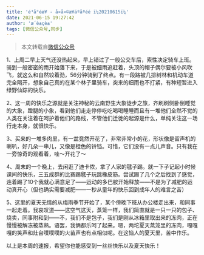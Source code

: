 ```yaml
---
title: 'é³å°éæ¥ - å¤å¤©æ¥äºåªéé ï¼20210615ï¼'
date: 2021-06-15 19:27:42
author: 'æ´è±çè±'
tags: [微信公众号,同步]
---
```


> 本文转载自[微信公众号](http://mp.weixin.qq.com/s?__biz=MzU2NTQ2MzA4OQ==&mid=100000659&idx=1&sn=5d82a7003623a42657e33a656891ea4b&chksm=7cba12cd4bcd9bdbd7db58f5655c15e6d40591601fa014199784fc6f4dae7a527b48cc993151#rd)
![]()

1、上周二早上天气还没热起来，早上错过了一般公交车后，索性决定骑车上班。骑到一般密密的雨开始落下来，于是被细雨追赶着，头顶的帽子偶尔要被小风吹飞，就这么和自然较着劲，56分钟骑到了终点。有一段路被几排树林和机动车道完全隔开，想象自己真的在某个林子里骑车，突来的细雨也不打紧，有种短暂进入绿野仙踪的快乐。

2、这一周的快乐之源就是关注神秘的云南野生大象徒步之旅，齐刷刷侧卧倒睡觉的大象，蹬腿的小象，看到他们走走停停吃吃喝喝睡睡而且有一堆他们全然不觉的人类在关注着在呵护着他们的路线，不管他们迁徙的起源是什么，单纯关注这一场行走本身，就很快乐。

3、买来的一堆多肉里，有一盆竟然开花了，非常非常小的花，形状像是留声机的喇叭，好几朵一串儿，又像是橙色的铃铛。可惜，它们没有一点儿声音。只有我在一旁惊奇的观看着，哇～开花了～

4、周末的一个晚上，去闲逛了迪卡侬，拿了人家的毽子踢。就一下子记起小时候课间的快乐，三五成群的比赛踢毽子玩跳橡皮筋。尝试踢了几个之后找到了感觉，连着踢了10个我就心满意足了——运动的多巴胺开始释放——不是为了减肥的运动真开心（但也确实需要减肥——一秒从童年的快乐回到成年人的难言之苦）

5、这里的夏天无情的从梅雨季节开始了，某个傍晚下班从办公楼走出来，和同事一起走着。我哀叹道——这空气这天，蒸笼一样，我们简直就是一只一只的包子、烧卖，同事附和到——不，我们不是包子，我们是刚从冰箱里取出来的冻肉，正在慢慢被解冻被蒸熟。语罢，我俩都乐呵了起来。嗯，两坨夏天蒸笼里的冻肉，嘎嘎嘎的笑声和灶台噗噗噗的火苗声也有点相似呢。在这恼人的夏天里，苦中作乐。

以上是本周的速报，希望你也能感受到一丝丝快乐以及夏天快乐！